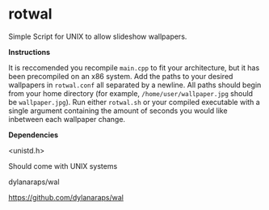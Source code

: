 # rotwal
Simple Script for UNIX to allow slideshow wallpapers.

**Instructions**

It is reccomended you recompile `main.cpp` to fit your architecture, but it has been precompiled on an x86 system. Add the paths to your desired wallpapers in `rotwal.conf` all separated by a newline. All paths should begin from your home directory (for example, `/home/user/wallpaper.jpg` should be `wallpaper.jpg`). Run either `rotwal.sh` or your compiled executable with a single argument containing the amount of seconds you would like inbetween each wallpaper change.

**Dependencies**

<unistd.h>

Should come with UNIX systems


dylanaraps/wal

https://github.com/dylanaraps/wal
